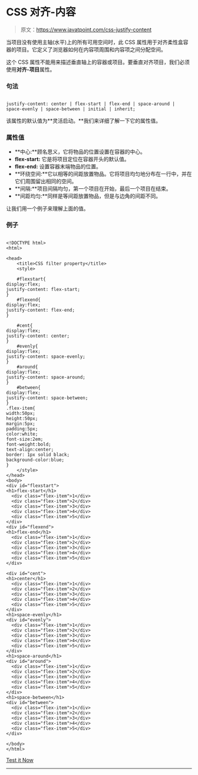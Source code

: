 # CSS 对齐-内容

> 原文：<https://www.javatpoint.com/css-justify-content>

当项目没有使用主轴(水平)上的所有可用空间时，此 CSS 属性用于对齐柔性盒容器的项目。它定义了浏览器如何在内容项周围和内容项之间分配空间。

这个 CSS 属性不能用来描述垂直轴上的容器或项目。要垂直对齐项目，我们必须使用**对齐-项目**属性。

### 句法

```

justify-content: center | flex-start | flex-end | space-around | space-evenly | space-between | initial | inherit;

```

该属性的默认值为**灵活启动。**我们来详细了解一下它的属性值。

### 属性值

*   **中心:**顾名思义，它将物品的位置设置在容器的中心。
*   **flex-start:** 它是将项目定位在容器开头的默认值。
*   **flex-end:** 设置容器末端物品的位置。
*   **环绕空间:**它以相等的间距放置物品。它将项目均匀地分布在一行中，并在它们周围留出相同的空间。
*   **间隔:**项目间隔均匀，第一个项目在开始，最后一个项目在结束。
*   **间距均匀:**同样是等间距放置物品，但是与边角的间距不同。

让我们用一个例子来理解上面的值。

### 例子

```

<!DOCTYPE html> 
<html> 

<head> 
    <title>CSS filter property</title> 
    <style> 

	#flexstart{
display:flex;
justify-content: flex-start;
}
	#flexend{
display:flex;
justify-content: flex-end;
}

	#cent{
display:flex;
justify-content: center;
}
	#evenly{
display:flex;
justify-content: space-evenly;
}
	#around{
display:flex;
justify-content: space-around;
}
	#between{
display:flex;
justify-content: space-between;
}
.flex-item{
width:50px;
height:50px;
margin:5px;
padding:5px;
color:white;
font-size:2em;
font-weight:bold;
text-align:center;
border: 1px solid black;
background-color:blue;
}
    </style> 
</head> 
<body> 
<div id="flexstart">
<h1>flex-start</h1>
  <div class="flex-item">1</div>
  <div class="flex-item">2</div>
  <div class="flex-item">3</div>
  <div class="flex-item">4</div>
  <div class="flex-item">5</div>
</div>
<div id="flexend">
<h1>flex-end</h1>
  <div class="flex-item">1</div>
  <div class="flex-item">2</div>
  <div class="flex-item">3</div>
  <div class="flex-item">4</div>
  <div class="flex-item">5</div>
</div>

<div id="cent">
<h1>center</h1>
  <div class="flex-item">1</div>
  <div class="flex-item">2</div>
  <div class="flex-item">3</div>
  <div class="flex-item">4</div>
  <div class="flex-item">5</div>
</div>
<h1>space-evenly</h1>
<div id="evenly">
  <div class="flex-item">1</div>
  <div class="flex-item">2</div>
  <div class="flex-item">3</div>
  <div class="flex-item">4</div>
  <div class="flex-item">5</div>
</div>
<h1>space-around</h1>
<div id="around">
  <div class="flex-item">1</div>
  <div class="flex-item">2</div>
  <div class="flex-item">3</div>
  <div class="flex-item">4</div>
  <div class="flex-item">5</div>
</div>
<h1>space-between</h1>
<div id="between">
  <div class="flex-item">1</div>
  <div class="flex-item">2</div>
  <div class="flex-item">3</div>
  <div class="flex-item">4</div>
  <div class="flex-item">5</div>
</div>

</body> 
</html>

```

[Test it Now](https://www.javatpoint.com/oprweb/test.jsp?filename=CSSjustify-content1)

* * *